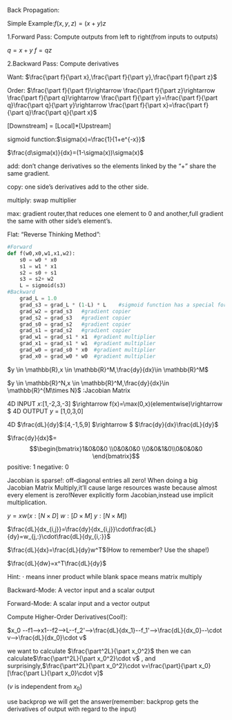 Back Propagation:

Simple Example:$f(x,y,z)=(x+y)z$

1.Forward Pass: Compute outputs from left to right(from inputs to outputs)

$q=x+y$  $f=qz$

2.Backward Pass: Compute derivatives 

Want: $\frac{\part f}{\part x},\frac{\part f}{\part y},\frac{\part f}{\part z}$

Order: $\frac{\part f}{\part f}\rightarrow \frac{\part f}{\part z}\rightarrow \frac{\part f}{\part q}\rightarrow \frac{\part f}{\part y}=\frac{\part f}{\part q}\frac{\part q}{\part y}\rightarrow \frac{\part f}{\part x}=\frac{\part f}{\part q}\frac{\part q}{\part x}$

[Downstream] = [Local]*[Upstream]

sigmoid function:$\sigma(x)=\frac{1}{1+e^{-x}}$

$\frac{d\sigma(x)}{dx}=(1-\sigma(x))\sigma(x)$

add: don’t change derivatives so the elements linked by the “+” share the same gradient.

copy: one side’s derivatives add to the other side.

multiply: swap multiplier

max: gradient router,that reduces one element to $0$ and another,full gradient the same with other side’s element’s.

Flat: “Reverse Thinking Method”:

```python
#Forward
def f(w0,x0,w1,x1,w2):
    s0 = w0 * x0
    s1 = w1 * x1
    s2 = s0 + s1
    s3 = s2+ w2
    L = sigmoid(s3)
#Backward
	grad_L = 1.0
    grad_s3 = grad_L * (1-L) * L    #sigmoid function has a special form of derivatives
    grad_w2 = grad_s3	#gradient copier
    grad_s2 = grad_s3	#gradient copier
    grad_s0 = grad_s2	#gradient copier
    grad_s1 = grad_s2	#gradient copier
    grad_w1 = grad_s1 * x1	#gradient multiplier
    grad_x1 = grad_s1 * w1	#gradient multiplier
    grad_w0 = grad_s0 * x0	#gradient multiplier
    grad_x0 = grad_w0 * w0	#gradient multiplier
```

$y \in \mathbb{R},x \in \mathbb{R}^M,\frac{dy}{dx}\in \mathbb{R}^M$

$y \in \mathbb{R}^N,x \in \mathbb{R}^M,\frac{dy}{dx}\in \mathbb{R}^{M\times N}$ :Jacobian Matrix

4D INPUT $x$:[1,-2,3,-3]  $\rightarrow f(x)=\max(0,x)(elementwise)\rightarrow $  4D OUTPUT $y$ = [1,0,3,0]

4D $\frac{dL}{dy}$:[4,-1,5,9] $\rightarrow $ $\frac{dy}{dx}\frac{dL}{dy}$

$\frac{dy}{dx}$=$$\begin{bmatrix}1&0&0&0 \\0&0&0&0 \\0&0&1&0\\0&0&0&0  \end{bmatrix}$$positive: 1 negative: 0

Jacobian is sparse!: off-diagonal entries all zero! When doing a big Jacobian Matrix Multiply,it’ll cause large resources waste because almost every element is zero!Never explicitly form Jacobian,instead use implicit multiplication.

$y=xw$($x:[N\times D]$ $w:[D\times M]$  $y:[N \times M]$)

$\frac{dL}{dx_{i,j}}=\frac{dy}{dx_{i,j}}\cdot\frac{dL}{dy}=w_{j,:}\cdot\frac{dL}{dy_{i,:}}$

$\frac{dL}{dx}=\frac{dL}{dy}w^T$(How to remember? Use the shape!)

$\frac{dL}{dw}=x^T\frac{dL}{dy}$

Hint:     $\cdot$  means inner product while blank space means matrix multiply

Backward-Mode: A vector input and a scalar output

Forward-Mode: A scalar input and a vector output

Compute Higher-Order Derivatives(Cool!):

$x_0 --f1-->x1--f2-->L--f_2'-->\frac{dL}{dx_1}--f_1'-->\frac{dL}{dx_0}--\cdot v-->\frac{dL}{dx_0}\cdot v$

we want to calculate $\frac{\part^2L}{\part x_0^2}$  then we can calculate$\frac{\part^2L}{\part x_0^2}\cdot v$ ,  and surprisingly,$\frac{\part^2L}{\part x_0^2}\cdot v=\frac{\part}{\part x_0}[\frac{\part L}{\part x_0}\cdot v]$

($v$ is independent from $x_0$) 

use backprop we will get the answer(remember: backprop gets the derivatives of output with regard to the input)





